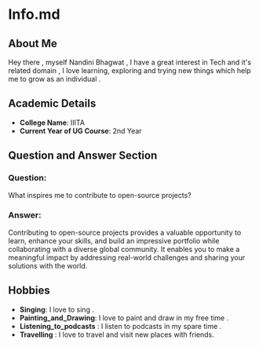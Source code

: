 # Info.md

## About Me
Hey there , myself Nandini Bhagwat , I have a great interest in Tech and it's related domain , I love learning, exploring and trying new things which help me to grow as an individual .

## Academic Details
- **College Name**: IIITA
- **Current Year of UG Course**: 2nd Year  

## Question and Answer Section
### Question:
What inspires me to contribute to open-source projects?

### Answer:
Contributing to open-source projects provides a valuable opportunity to learn, enhance your skills, and build an impressive portfolio while collaborating with a diverse global community. It enables you to make a meaningful impact by addressing real-world challenges and sharing your solutions with the world.

## Hobbies
- **Singing**: I love to sing .
- **Painting_and_Drawing**: I love to paint and draw in my free time .
- **Listening_to_podcasts** : I listen to podcasts in my spare time .
- **Travelling** : I love to travel and visit new places with friends.
